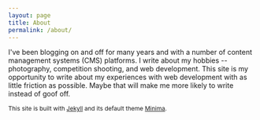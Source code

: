 ```yaml
---
layout: page
title: About
permalink: /about/
---
```

I've been blogging on and off for many years and with a number of content management systems (CMS) platforms. I write about my hobbies -- photography, competition shooting, and web development. This site is my opportunity to write about my experiences with web development with as little friction as possible. Maybe that will make me more likely to write instead of goof off.

<span style="font-size: .75rem">This site is built with [Jekyll](https://jekyllrb.com/) and its default theme [Minima](https://github.com/jekyll/minima).</span>